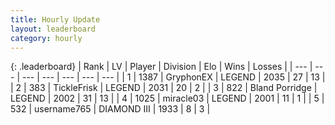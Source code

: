 ```yaml
---
title: Hourly Update
layout: leaderboard
category: hourly
---
```


{: .leaderboard}
| Rank | LV | Player | Division | Elo | Wins | Losses |
| --- | --- | --- | --- | --- | --- | --- |
| <span data-change="1">1</span> | 1387 | <span title="ID: 315148">GryphonEX</span> | LEGEND | <span data-change="28">2035</span> | <span data-change="6">27</span> | <span data-change="1">13</span> |
| <span data-change="-1">2</span> | 383 | <span title="ID: 512212">TickleFrisk</span> | LEGEND | <span data-change="0">2031</span> | <span data-change="0">20</span> | <span data-change="0">2</span> |
| <span data-change="1">3</span> | 822 | <span title="ID: 466895">Bland Porridge</span> | LEGEND | <span data-change="15">2002</span> | <span data-change="1">31</span> | <span data-change="0">13</span> |
| <span data-change="-1">4</span> | 1025 | <span title="ID: 416373">miracle03</span> | LEGEND | <span data-change="0">2001</span> | <span data-change="0">11</span> | <span data-change="0">1</span> |
| <span data-change="0">5</span> | 532 | <span title="ID: 188640">username765</span> | DIAMOND III | <span data-change="0">1933</span> | <span data-change="0">8</span> | <span data-change="0">3</span> |